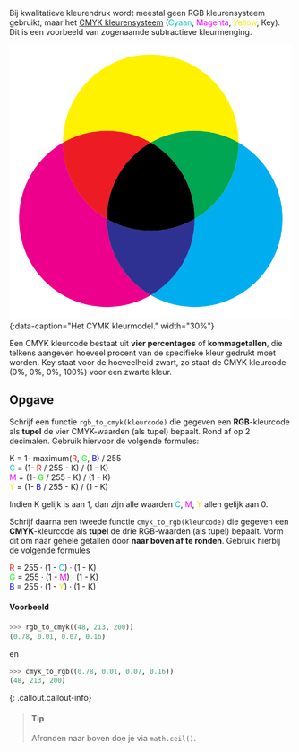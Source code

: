 Bij kwalitatieve kleurendruk wordt meestal geen RGB kleurensysteem gebruikt, maar het <a href="https://nl.wikipedia.org/wiki/CMYK" target="_blank">CMYK kleurensysteem</a> (<span style="color:#00C5C0">Cyaan</span>, <span style="color:#FD01FD">Magenta</span>, <span style="color:#F1EB01">Yellow</span>, Key). Dit is een voorbeeld van zogenaamde subtractieve kleurmenging. 

![Het CYMK kleurmodel.](media/CMYK.png "Afbeelding door Hemidah op Wikipedia."){:data-caption="Het CYMK kleurmodel." width="30%"}

Een CMYK kleurcode bestaat uit **vier percentages** of **kommagetallen**, die telkens aangeven hoeveel procent van de specifieke kleur gedrukt moet worden. Key staat voor de hoeveelheid zwart, zo staat de CMYK kleurcode (0%, 0%, 0%, 100%) voor een zwarte kleur.

## Opgave
Schrijf een functie `rgb_to_cmyk(kleurcode)` die gegeven een **RGB**-kleurcode als **tupel** de vier CMYK-waarden (als tupel) bepaalt. Rond af op 2 decimalen. Gebruik hiervoor de volgende formules:

<div class="dodona-centered-group">
    K = 1- maximum(<span style="color:#FF0000">R</span>, <span style="color:#00FF00">G</span>, <span style="color:#0000FF">B</span>) / 255<br/>
    <span style="color:#00C5C0">C</span> = (1- <span style="color:#FF0000">R</span> / 255 - K) / (1 - K)<br/>
    <span style="color:#FD01FD">M</span> = (1- <span style="color:#00FF00">G</span> / 255 - K) / (1 - K)<br/>
    <span style="color:#F1EB01">Y</span> = (1- <span style="color:#0000FF">B</span> / 255 - K) / (1 - K)
</div>

Indien K gelijk is aan 1, dan zijn alle waarden <span style="color:#00C5C0">C</span>, <span style="color:#FD01FD">M</span>, <span style="color:#F1EB01">Y</span> allen gelijk aan 0.

Schrijf daarna een tweede functie `cmyk_to_rgb(kleurcode)` die gegeven een **CMYK**-kleurcode als **tupel** de drie RGB-waarden (als tupel) bepaalt. Vorm dit om naar gehele getallen door **naar boven af te ronden**. Gebruik hierbij de volgende formules

<div class="dodona-centered-group">
    <span style="color:#FF0000">R</span> = 255 · (1 - <span style="color:#00C5C0">C</span>) · (1 - K) <br/>
    <span style="color:#00FF00">G</span> = 255 · (1 - <span style="color:#FD01FD">M</span>) · (1 - K) <br/>
    <span style="color:#0000FF">B</span> = 255 · (1 - <span style="color:#F1EB01">Y</span>) · (1 - K)
</div>

#### Voorbeeld

```python
>>> rgb_to_cmyk((48, 213, 200))
(0.78, 0.01, 0.07, 0.16)
```

en 

```python
>>> cmyk_to_rgb((0.78, 0.01, 0.07, 0.16))
(48, 213, 200)
```


{: .callout.callout-info}
> #### Tip
> Afronden naar boven doe je via `math.ceil()`.
